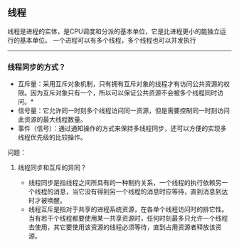 
## 线程

线程是进程的实体，是CPU调度和分派的基本单位，它是比进程更小的能独立运行的基本单位。
一个进程可以有多个线程，多个线程也可以并发执行

---

### 线程同步的方式？

* 互斥量：采用互斥对象机制，只有拥有互斥对象的线程才有访问公共资源的权限。因为互斥对象只有一个，所以可以保证公共资源不会被多个线程同时访问。* 
* 信号量：它允许同一时刻多个线程访问同一资源，但是需要控制同一时刻访问此资源的最大线程数量。
* 事件（信号）：通过通知操作的方式来保持多线程同步，还可以方便的实现多线程优先级的比较操作。

问题：

1. 线程同步和互斥的异同？

	* 线程同步是指线程之间所具有的一种制约关系，一个线程的执行依赖另一个线程的消息，当它没有得到另一个线程的消息时应等待，直到消息到达时才被唤醒。
	* 线程互斥是指对于共享的进程系统资源，在各单个线程访问时的排它性。当有若干个线程都要使用某一共享资源时，任何时刻最多只允许一个线程去使用，其它要使用该资源的线程必须等待，直到占用资源者释放该资源。